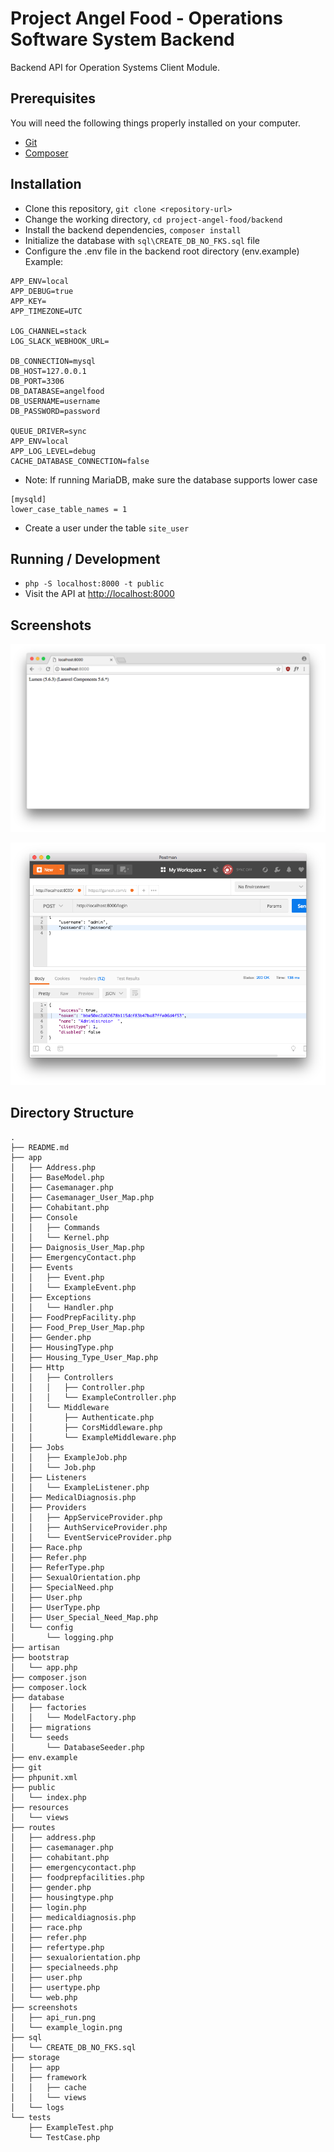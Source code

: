 <!-- <textarea rows="70" style="width:98%;border:solid 1px #e6e6e6; background-color: white;-webkit-border-radius: 5px;-moz-border-radius: 5px;border-radius: 5px;" disabled="true"> -->

# Project Angel Food - Operations Software System Backend

Backend API for Operation Systems Client Module.

## Prerequisites

You will need the following things properly installed on your computer.

* [Git](https://git-scm.com/)
* [Composer](https://getcomposer.org/download/)

## Installation

* Clone this repository, `git clone <repository-url>`
* Change the working directory, `cd project-angel-food/backend`
* Install the backend dependencies, `composer install`
* Initialize the database with `sql\CREATE_DB_NO_FKS.sql` file
* Configure the .env file in the backend root directory (env.example)
Example:
```
APP_ENV=local
APP_DEBUG=true
APP_KEY=
APP_TIMEZONE=UTC

LOG_CHANNEL=stack
LOG_SLACK_WEBHOOK_URL=

DB_CONNECTION=mysql
DB_HOST=127.0.0.1
DB_PORT=3306
DB_DATABASE=angelfood
DB_USERNAME=username
DB_PASSWORD=password

QUEUE_DRIVER=sync
APP_ENV=local
APP_LOG_LEVEL=debug
CACHE_DATABASE_CONNECTION=false
```
* Note: If running MariaDB, make sure the database supports lower case
```
[mysqld]
lower_case_table_names = 1
```

* Create a user under the table `site_user`

## Running / Development

* `php -S localhost:8000 -t public`
* Visit the API at [http://localhost:8000](http://localhost:8000)


## Screenshots

![angel-food-demo-api-load](/backend/screenshots/api_run.png?raw=true "Backend Loaded")

![angel-food-demo-api-login](/backend/screenshots/example_login.png?raw=true "Example login")

## Directory Structure
```
.
├── README.md
├── app
│   ├── Address.php
│   ├── BaseModel.php
│   ├── Casemanager.php
│   ├── Casemanager_User_Map.php
│   ├── Cohabitant.php
│   ├── Console
│   │   ├── Commands
│   │   └── Kernel.php
│   ├── Daignosis_User_Map.php
│   ├── EmergencyContact.php
│   ├── Events
│   │   ├── Event.php
│   │   └── ExampleEvent.php
│   ├── Exceptions
│   │   └── Handler.php
│   ├── FoodPrepFacility.php
│   ├── Food_Prep_User_Map.php
│   ├── Gender.php
│   ├── HousingType.php
│   ├── Housing_Type_User_Map.php
│   ├── Http
│   │   ├── Controllers
│   │   │   ├── Controller.php
│   │   │   └── ExampleController.php
│   │   └── Middleware
│   │       ├── Authenticate.php
│   │       ├── CorsMiddleware.php
│   │       └── ExampleMiddleware.php
│   ├── Jobs
│   │   ├── ExampleJob.php
│   │   └── Job.php
│   ├── Listeners
│   │   └── ExampleListener.php
│   ├── MedicalDiagnosis.php
│   ├── Providers
│   │   ├── AppServiceProvider.php
│   │   ├── AuthServiceProvider.php
│   │   └── EventServiceProvider.php
│   ├── Race.php
│   ├── Refer.php
│   ├── ReferType.php
│   ├── SexualOrientation.php
│   ├── SpecialNeed.php
│   ├── User.php
│   ├── UserType.php
│   ├── User_Special_Need_Map.php
│   └── config
│       └── logging.php
├── artisan
├── bootstrap
│   └── app.php
├── composer.json
├── composer.lock
├── database
│   ├── factories
│   │   └── ModelFactory.php
│   ├── migrations
│   └── seeds
│       └── DatabaseSeeder.php
├── env.example
├── git
├── phpunit.xml
├── public
│   └── index.php
├── resources
│   └── views
├── routes
│   ├── address.php
│   ├── casemanager.php
│   ├── cohabitant.php
│   ├── emergencycontact.php
│   ├── foodprepfacilities.php
│   ├── gender.php
│   ├── housingtype.php
│   ├── login.php
│   ├── medicaldiagnosis.php
│   ├── race.php
│   ├── refer.php
│   ├── refertype.php
│   ├── sexualorientation.php
│   ├── specialneeds.php
│   ├── user.php
│   ├── usertype.php
│   └── web.php
├── screenshots
│   ├── api_run.png
│   └── example_login.png
├── sql
│   └── CREATE_DB_NO_FKS.sql
├── storage
│   ├── app
│   ├── framework
│   │   ├── cache
│   │   └── views
│   └── logs
└── tests
    ├── ExampleTest.php
    └── TestCase.php
```